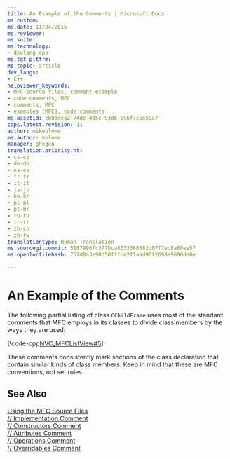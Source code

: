 ```yaml
---
title: An Example of the Comments | Microsoft Docs
ms.custom: 
ms.date: 11/04/2016
ms.reviewer: 
ms.suite: 
ms.technology:
- devlang-cpp
ms.tgt_pltfrm: 
ms.topic: article
dev_langs:
- C++
helpviewer_keywords:
- MFC source files, comment example
- code comments, MFC
- comments, MFC
- examples [MFC], code comments
ms.assetid: eb8ddea2-74de-4d5c-93d6-596f7c5e58a7
caps.latest.revision: 11
author: mikeblome
ms.author: mblome
manager: ghogen
translation.priority.ht:
- cs-cz
- de-de
- es-es
- fr-fr
- it-it
- ja-jp
- ko-kr
- pl-pl
- pt-br
- ru-ru
- tr-tr
- zh-cn
- zh-tw
translationtype: Human Translation
ms.sourcegitcommit: 5187996fc377bca8633360082d07f7ec8a68ee57
ms.openlocfilehash: 757d8a3e90d58fffbe2f1aad96f2698e9690de0e

---
```

# An Example of the Comments
The following partial listing of class `CChildFrame` uses most of the standard comments that MFC employs in its classes to divide class members by the ways they are used:  
  
 [!code-cpp[NVC_MFCListView#5](../atl/reference/codesnippet/cpp/an-example-of-the-comments_1.h)]  
  
 These comments consistently mark sections of the class declaration that contain similar kinds of class members. Keep in mind that these are MFC conventions, not set rules.  
  
## See Also  
 [Using the MFC Source Files](../mfc/using-the-mfc-source-files.md)   
 [// Implementation Comment](../mfc/decrement-implementation-comment.md)   
 [// Constructors Comment](../mfc/decrement-constructors-comment.md)   
 [// Attributes Comment](../mfc/decrement-attributes-comment.md)   
 [// Operations Comment](../mfc/decrement-operations-comment.md)   
 [// Overridables Comment](../mfc/decrement-overridables-comment.md)




<!--HONumber=Jan17_HO1-->


